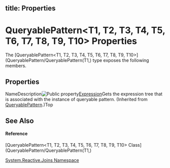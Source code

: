 title: Properties
---
# QueryablePattern\<T1, T2, T3, T4, T5, T6, T7, T8, T9, T10\> Properties

The [QueryablePattern\<T1, T2, T3, T4, T5, T6, T7, T8, T9, T10\>](QueryablePattern/QueryablePattern(T1,) type exposes the following members.

## Properties

NameDescription![Public property](https://reactiveui.net/assets/img/Hh211972.pubproperty(en-us,VS.103).gif "Public property")[Expression](Expression/QueryablePattern.Expression)Gets the expression tree that is associated with the instance of queryable pattern. (Inherited from [QueryablePattern](QueryablePattern/QueryablePattern).)Top

## See Also

#### Reference

[QueryablePattern\<T1, T2, T3, T4, T5, T6, T7, T8, T9, T10\> Class](QueryablePattern/QueryablePattern(T1,)

[System.Reactive.Joins Namespace](System.Reactive.Joins/System.Reactive.Joins)
